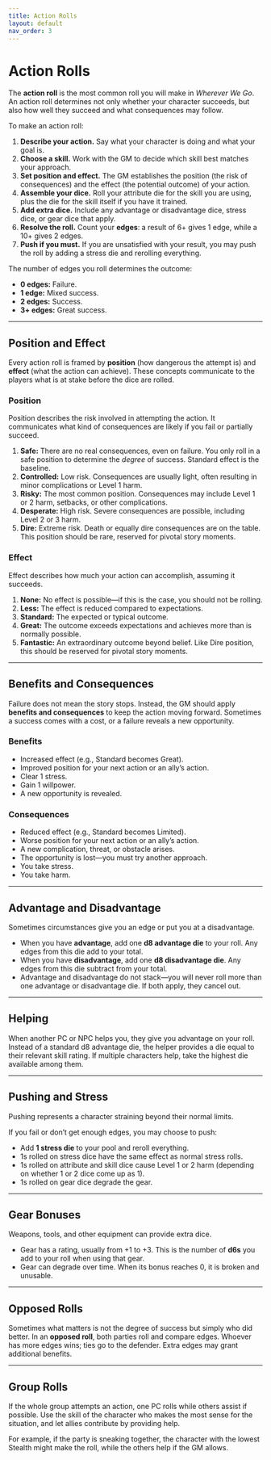 ```yaml
---
title: Action Rolls
layout: default
nav_order: 3
---
```


# Action Rolls  

The **action roll** is the most common roll you will make in *Wherever We Go*. An action roll determines not only whether your character succeeds, but also how well they succeed and what consequences may follow.  

To make an action roll:  

1. **Describe your action.** Say what your character is doing and what your goal is.  
2. **Choose a skill.** Work with the GM to decide which skill best matches your approach.  
3. **Set position and effect.** The GM establishes the position (the risk of consequences) and the effect (the potential outcome) of your action.  
4. **Assemble your dice.** Roll your attribute die for the skill you are using, plus the die for the skill itself if you have it trained.  
5. **Add extra dice.** Include any advantage or disadvantage dice, stress dice, or gear dice that apply.  
6. **Resolve the roll.** Count your **edges**: a result of 6+ gives 1 edge, while a 10+ gives 2 edges.  
7. **Push if you must.** If you are unsatisfied with your result, you may push the roll by adding a stress die and rerolling everything.  

The number of edges you roll determines the outcome:  

- **0 edges:** Failure.  
- **1 edge:** Mixed success.  
- **2 edges:** Success.  
- **3+ edges:** Great success.  

---

## Position and Effect  

Every action roll is framed by **position** (how dangerous the attempt is) and **effect** (what the action can achieve). These concepts communicate to the players what is at stake before the dice are rolled.  

### Position  

Position describes the risk involved in attempting the action. It communicates what kind of consequences are likely if you fail or partially succeed.  

1. **Safe:** There are no real consequences, even on failure. You only roll in a safe position to determine the *degree* of success. Standard effect is the baseline.  
2. **Controlled:** Low risk. Consequences are usually light, often resulting in minor complications or Level 1 harm.  
3. **Risky:** The most common position. Consequences may include Level 1 or 2 harm, setbacks, or other complications.  
4. **Desperate:** High risk. Severe consequences are possible, including Level 2 or 3 harm.  
5. **Dire:** Extreme risk. Death or equally dire consequences are on the table. This position should be rare, reserved for pivotal story moments.  

### Effect  

Effect describes how much your action can accomplish, assuming it succeeds.  

1. **None:** No effect is possible—if this is the case, you should not be rolling.  
2. **Less:** The effect is reduced compared to expectations.  
3. **Standard:** The expected or typical outcome.  
4. **Great:** The outcome exceeds expectations and achieves more than is normally possible.  
5. **Fantastic:** An extraordinary outcome beyond belief. Like Dire position, this should be reserved for pivotal story moments.  

---

## Benefits and Consequences  

Failure does not mean the story stops. Instead, the GM should apply **benefits and consequences** to keep the action moving forward. Sometimes a success comes with a cost, or a failure reveals a new opportunity.  

### Benefits  
- Increased effect (e.g., Standard becomes Great).  
- Improved position for your next action or an ally’s action.  
- Clear 1 stress.  
- Gain 1 willpower.  
- A new opportunity is revealed.  

### Consequences  
- Reduced effect (e.g., Standard becomes Limited).  
- Worse position for your next action or an ally’s action.  
- A new complication, threat, or obstacle arises.  
- The opportunity is lost—you must try another approach.  
- You take stress.  
- You take harm.  

---

## Advantage and Disadvantage  

Sometimes circumstances give you an edge or put you at a disadvantage.  

- When you have **advantage**, add one **d8 advantage die** to your roll. Any edges from this die add to your total.  
- When you have **disadvantage**, add one **d8 disadvantage die**. Any edges from this die subtract from your total.  
- Advantage and disadvantage do not stack—you will never roll more than one advantage or disadvantage die. If both apply, they cancel out.  

---

## Helping  

When another PC or NPC helps you, they give you advantage on your roll. Instead of a standard d8 advantage die, the helper provides a die equal to their relevant skill rating. If multiple characters help, take the highest die available among them.  

---

## Pushing and Stress  

Pushing represents a character straining beyond their normal limits.  

If you fail or don’t get enough edges, you may choose to push:  

- Add **1 stress die** to your pool and reroll everything.  
- 1s rolled on stress dice have the same effect as normal stress rolls.  
- 1s rolled on attribute and skill dice cause Level 1 or 2 harm (depending on whether 1 or 2 dice come up as 1).  
- 1s rolled on gear dice degrade the gear.  

---

## Gear Bonuses  

Weapons, tools, and other equipment can provide extra dice.  

- Gear has a rating, usually from +1 to +3. This is the number of **d6s** you add to your roll when using that gear.  
- Gear can degrade over time. When its bonus reaches 0, it is broken and unusable.  

---

## Opposed Rolls  

Sometimes what matters is not the degree of success but simply who did better. In an **opposed roll**, both parties roll and compare edges. Whoever has more edges wins; ties go to the defender. Extra edges may grant additional benefits.  

---

## Group Rolls  

If the whole group attempts an action, one PC rolls while others assist if possible. Use the skill of the character who makes the most sense for the situation, and let allies contribute by providing help.  

For example, if the party is sneaking together, the character with the lowest Stealth might make the roll, while the others help if the GM allows.
